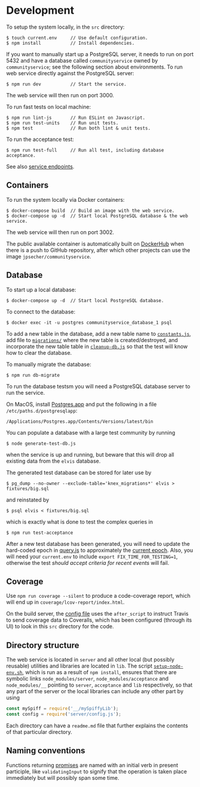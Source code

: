 # Development

To setup the system locally, in the `src` directory:

    $ touch current.env     // Use default configuration.
    $ npm install           // Install dependencies.

If you want to manually start up a PostgreSQL server, it needs to run on port 5432 and have a database called `communityservice` owned by `communityservice`; see the following section about environments.  To run web service directly against the PostgreSQL server:

    $ npm run dev           // Start the service.

The web service will then run on port 3000.

To run fast tests on local machine:

    $ npm run lint-js       // Run ESLint on Javascript.
    $ npm run test-units    // Run unit tests.
    $ npm test              // Run both lint & unit tests.

To run the acceptance test:

    $ npm run test-full     // Run all test, including database acceptance.

See also [service endpoints](../doc/endpoints.md).

## Containers

To run the system locally via Docker containers:

    $ docker-compose build  // Build an image with the web service.
    $ docker-compose up -d  // Start local PostgreSQL database & the web service.

The web service will then run on port 3002.

The public available container is automatically built on [DockerHub](https://hub.docker.com/r/jpsecher/communityservice) when there is a push to GitHub repository, after which other projects can use the image `jpsecher/communityservice`.

## Database

To start up a local database:

    $ docker-compose up -d  // Start local PostgreSQL database.

To connect to the database:

    $ docker exec -it -u postgres communityservice_database_1 psql

To add a new table in the database, add a new table name to [`constants.js`](server/constants.js), add file to [`migrations/`](migrations/) where the new table is created/destroyed, and incorporate the new table table in [`cleanup-db.js`](acceptance/cleanup-db.js) so that the test will know how to clear the database.

To manually migrate the database:

    $ npm run db-migrate

To run the database testsm you will need a PostgreSQL database server to run the service.

On MacOS, install [Postgres.app](http://postgresapp.com/) and put the following in a file `/etc/paths.d/postgresqlapp`:

    /Applications/Postgres.app/Contents/Versions/latest/bin

You can populate a database with a large test community by running

    $ node generate-test-db.js

when the service is up and running, but beware that this will drop all existing data from the `elvis` database.

The generated test database can be stored for later use by

    $ pg_dump --no-owner --exclude-table='knex_migrations*' elvis > fixtures/big.sql

and reinstated by

    $ psql elvis < fixtures/big.sql

which is exactly what is done to test the complex queries in

    $ npm run test-acceptance

After a new test database has been generated, you will need to update the hard-coded epoch in [query.js](server/v1/query.js) to approximately the [current epoch](https://www.epochconverter.com/).  Also, you will need your `current.env` to include `export FIX_TIME_FOR_TESTING=1`, otherwise the test *should accept criteria for recent events* will fail.

## Coverage

Use `npm run coverage --silent` to produce a code-coverage report, which will end up in `coverage/lcov-report/index.html`.

On the build server, the [config file](../.travis.yml) uses the `after_script` to instruct Travis to send coverage data to Coveralls, which has been configured (through its UI) to look in this `src` directory for the code.

##  Directory structure

The web service is located in `server` and all other local (but possibly reusable) utilities and libraries are located in `lib`.  The script [`setup-node-env.sh`](setup-node-env.sh), which is run as a result of `npm install`, ensures that there are symbolic links `node_modules/server`, `node_modules/acceptance` and `node_modules/__` pointing to `server`, `acceptance` and `lib` respectively, so that any part of the server or the local libraries can include any other part by using

```javascript
const mySpiff = require('__/mySpiffyLib');
const config = require('server/config.js');
```

Each directory can have a `readme.md` file that further explains the contents of that particular directory.

## Naming conventions

Functions returning [promises](https://developer.mozilla.org/en-US/docs/Web/JavaScript/Reference/Global_Objects/Promise) are named with an initial verb in present participle, like `validatingInput` to signify that the operation is taken place immediately but will possibly span some time.

